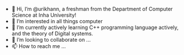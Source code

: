 - 👋 Hi, I’m @urikhann, a freshman from the Department of Computer Science at Inha University!
- 👀 I’m interested in all things computer
- 🌱 I’m currently actively learning C++ programming language actively, and the theory of Digital systems.
- 💞️ I’m looking to collaborate on ...
- 📫 How to reach me ...

<!---
urikhann/urikhann is a ✨ special ✨ repository because its `README.md` (this file) appears on your GitHub profile.
You can click the Preview link to take a look at your changes.
--->
